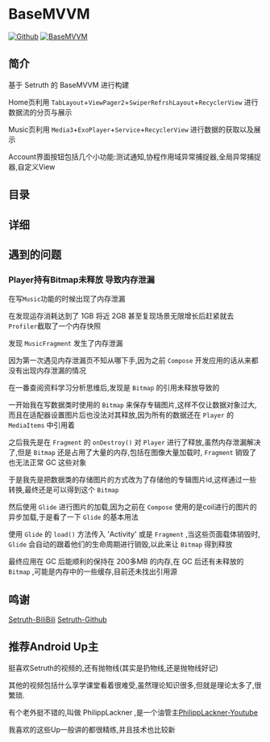 # BaseMVVM
  
[![Github][Dokiwei]][Dokiwei-Url]
[![BaseMVVM][Dokiwei-BaseMVVM]][Dokiwei-BaseMVVM-Url]


## 简介

基于 Setruth 的 BaseMVVM 进行构建

Home页利用 `TabLayout`+`ViewPager2`+`SwiperRefrshLayout`+`RecyclerView` 进行数据流的分页与展示

Music页利用 `Media3`+`ExoPlayer`+`Service`+`RecyclerView` 进行数据的获取以及展示

Account界面按钮包括几个小功能:测试通知,协程作用域异常捕捉器,全局异常捕捉器,自定义View


## 目录

## 详细

## 遇到的问题

### Player持有Bitmap未释放 导致内存泄漏

在写`Music`功能的时候出现了内存泄漏

在发现运存消耗达到了 1GB 将近 2GB 甚至复现场景无限增长后赶紧就去`Profiler`截取了一个内存快照

发现 `MusicFragment` 发生了内存泄漏

因为第一次遇见内存泄漏页不知从哪下手,因为之前 `Compose` 开发应用的话从来都没有出现内存泄漏的情况

在一番查阅资料学习分析思维后,发现是 `Bitmap` 的引用未释放导致的

一开始我在写数据类时使用的 `Bitmap` 来保存专辑图片,这样不仅让数据对象过大,而且在适配器设置图片后也没法对其释放,因为所有的数据还在 `Player` 的 `MediaItems` 中引用着

之后我先是在 `Fragment` 的 `onDestroy()` 对 `Player` 进行了释放,虽然内存泄漏解决了,但是 `Bitmap` 还是占用了大量的内存,包括在图像大量加载时, `Fragment` 销毁了也无法正常 GC 这些对象

于是我先是把数据类的存储图片的方式改为了存储他的专辑图片id,这样通过一些转换,最终还是可以得到这个 `Bitmap`

然后使用 `Glide` 进行图片的加载,因为之前在 `Compose` 使用的是coil进行的图片的异步加载,于是看了一下 `Glide` 的基本用法

使用 `Glide` 的 `load()` 方法传入 'Activity' 或是 `Fragment` ,当这些页面载体销毁时, `Glide` 会自动的跟着他们的生命周期进行销毁,以此来让 `Bitmap` 得到释放

最终应用在 GC 后能顺利的保持在 200多MB 的内存,在 GC 后还有未释放的 `Bitmap` ,可能是内存中的一些缓存,目前还未找出引用源

## 鸣谢
[Setruth-BiliBili](https://space.bilibili.com/367514778/?spm_id_from=333.999.0.0)  [Setruth-Github](https://github.com/setruth)


## 推荐Android Up主

挺喜欢Setruth的视频的,还有抛物线(其实是扔物线,还是抛物线好记)

其他的视频包括什么享学课堂看着很难受,虽然理论知识很多,但就是理论太多了,很繁琐.

有个老外挺不错的,叫做 PhilippLackner ,是一个油管主[PhilippLackner-Youtube](https://www.youtube.com/@PhilippLackner)

我喜欢的这些Up一般讲的都很精练,并且技术也比较新



<!-- MARKDOWN LINKS & IMAGES -->
[Dokiwei]:https://img.shields.io/badge/Github-DokiWei-blue.svg?style=flat&logo=github&logoColor=#181717
[Dokiwei-Url]:https://github.com/Dokiwei
[Dokiwei-BaseMVVM]:https://img.shields.io/badge/Dokiwei-BaseMVVM-red.svg?style=flat&logo=github&logoColor=#181717
[Dokiwei-BaseMVVM-Url]:https://github.com/Dokiwei/BaseMVVM
